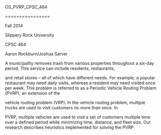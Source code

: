 OS_PVRP_CPSC_464

================

Fall 2014

Slippery Rock University

CPSC 464

Aaron Rockburn/Joshua Sarver




  A municipality removes trash from various properties throughout a six-day period. This service can include residents, restaurants,

and retail stores – all of which have different needs. For example, a popular restaurant may need daily visits, whereas a resident 
may need visited once per week.  This problem is referred to as a Periodic Vehicle Routing Problem (PVRP), an extension of the 

vehicle routing problem (VRP).  In the vehicle routing problem, multiple trucks are used to visit customers no more than once. In 

PVRP, multiple vehicles are used to visit a set of customers multiple  time over a defined period while minimizing time, distance, 
and fleet size. Our research describes heuristics implemented for solving the PVRP.

